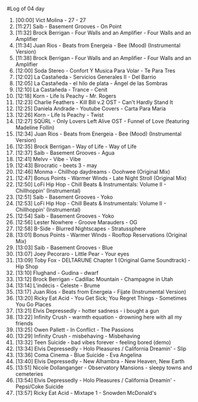 #Log of 04 day

1. [00:00] Vict Molina - 27 - 27
1. [11:27] Saib - Basement Grooves - On Point
1. [11:32] Brock Berrigan - Four Walls and an Amplifier - Four Walls and an Amplifier
1. [11:34] Juan Rios - Beats from Energeia - Bee (Mood) (Instrumental Version)
1. [11:38] Brock Berrigan - Four Walls and an Amplifier - Four Walls and an Amplifier
1. [12:00] Soda Stereo - Confort Y Musica Para Volar - Te Para Tres
1. [12:02] La Castañeda - Servicios Generales II - Del Barrio
1. [12:05] La Castañeda - el hilo de plata - Ángel de las Sombras
1. [12:10] La Castañeda - Trance - Cenit
1. [12:18] Korn - Life Is Peachy - Mr. Rogers
1. [12:23] Charlie Feathers - Kill Bill v.2 OST - Can't Hardly Stand It
1. [12:25] Daniela Andrade - Youtube Covers - Carta Para Maria
1. [12:26] Korn - Life Is Peachy - Twist
1. [12:27] SQÜRL - Only Lovers Left Alive OST - Funnel of Love (featuring Madeline Follin)
1. [12:34] Juan Rios - Beats from Energeia - Bee (Mood) (Instrumental Version)
1. [12:35] Brock Berrigan - Way of Life - Way of Life
1. [12:37] Saib - Basement Grooves - Agua
1. [12:41] Melvv - Vibe - Vibe
1. [12:43] Birocratic - beets 3 - may
1. [12:46] Monma - Chillhop daydreams - Ooohwee (Original Mix)
1. [12:47] Bonus Points - Warmer Winds - Late Night Stroll (Original Mix)
1. [12:50] LoFi Hip Hop - Chill Beats & Instrumentals: Volume II - Chillhoppin' (Instrumental)
1. [12:51] Saib - Basement Grooves - Yoko
1. [12:53] LoFi Hip Hop - Chill Beats & Instrumentals: Volume II - Chillhoppin' (Instrumental)
1. [12:54] Saib - Basement Grooves - Yoko
1. [12:56] Lester Nowhere - Groove Marauders - OG
1. [12:58] B-Side - Blurred Nightscapes - Stratussphere
1. [13:01] Bonus Points - Warmer Winds - Rooftop Reservations (Original Mix)
1. [13:03] Saib - Basement Grooves - Blue
1. [13:07] Joey Pecoraro - Little Pear - Your eyes
1. [13:09] Toby Fox - DELTARUNE Chapter 1 (Original Game Soundtrack) - Hip Shop
1. [13:10] Flughand - Gudina - dwarf
1. [13:12] Brock Berrigan - Cadillac Mountain - Champagne in Utah
1. [13:14] L'indécis - Celeste - Brume
1. [13:17] Juan Rios - Beats from Energeia - Fíjate (Instrumental Version)
1. [13:20] Ricky Eat Acid - You Get Sick; You Regret Things - Sometimes You Go Places
1. [13:21] Elvis Depressedly - hotter sadness - i bought a gun
1. [13:22] Infinity Crush - warmth equation - drowning here with all my friends
1. [13:25] Owen Pallett - In Conflict - The Passions
1. [13:29] Infinity Crush - misbehaving - Misbehaving
1. [13:32] Teen Suicide - bad vibes forever - feeling bored (demo)
1. [13:34] Elvis Depressedly - Holo Pleasures / California Dreamin' - Slip
1. [13:36] Coma Cinema - Blue Suicide - Eva Angelina
1. [13:40] Elvis Depressedly - New Alhambra - New Heaven, New Earth
1. [13:51] Nicole Dollanganger - Observatory Mansions - sleepy towns and cemeteries
1. [13:54] Elvis Depressedly - Holo Pleasures / California Dreamin' - Pepsi/Coke Suicide
1. [13:57] Ricky Eat Acid - Mixtape 1 - Snowden McDonald's
